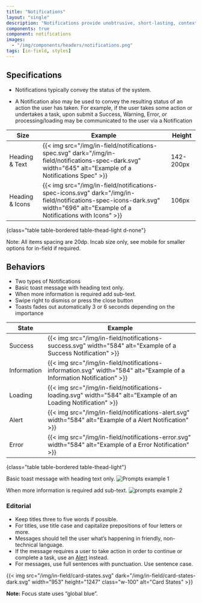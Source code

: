 ```yaml
---
title: "Notifications"
layout: "single"
description: "Notifications provide unobtrusive, short-lasting, contextual feedback to the user."
components: true
component: notifications
images:
  - "/img/components/headers/notifications.png"
tags: [in-field, styles]
---
```


## Specifications

- Notifications typically convey the status of the system.

- A Notification also may be used to convey the resulting status of an action the user has taken. For example, if the user takes some action or undertakes a task, upon submit a Success, Warning, Error, or processing/loading may be communicated to the user via a Notification

<!-- prettier-ignore-start -->
| Size | Example                                                                                           | Height | 
| ------ | ------------------------------------------------------------------------------------------------- |--------|
| Heading & Text  | {{< img src="/img/in-field/notifications-spec.svg" dark="/img/in-field/notifications-spec-dark.svg" width="645" alt="Example of a Notifications Spec" >}}   | 142-200px   | 
| Heading & Icons| {{< img src="/img/in-field/notifications-spec-icons.svg" dark="/img/in-field/notifications-spec-icons-dark.svg" width="696" alt="Example of a Notifications with Icons" >}} | 106px   | 

{class="table table-bordered table-thead-light d-none"}
<!-- prettier-ignore-end -->

Note: All items spacing are 20dp. Incab size only, see mobile for smaller options for in-field if required.

## Behaviors

- Two types of Notifications
- Basic toast message with heading text only.
- When more information is required add sub-text.
- Swipe right to dismiss or press the close button
- Toasts fades out automatically 3 or 6 seconds depending on the importance

<!-- prettier-ignore-start -->
| State     | Example                                                                                           |
| --------- | ------------------------------------------------------------------------------------------------- |
| Success   | {{< img src="/img/in-field/notifications-success.svg"  width="584" alt="Example of a Success Notification" >}}   |
| Information    | {{< img src="/img/in-field/notifications-information.svg" width="584" alt="Example of a Information Notification" >}}     |
| Loading    | {{< img src="/img/in-field/notifications-loading.svg"  width="584" alt="Example of an Loading Notification" >}}    |
| Alert     | {{< img src="/img/in-field/notifications-alert.svg" width="584" alt="Example of a Alert Notification" >}}       |
| Error      | {{< img src="/img/in-field/notifications-error.svg" width="584" alt="Example of a Error Notification" >}}         |
{class="table table-bordered table-thead-light"}
<!-- prettier-ignore-end -->

Basic toast message with heading text only.
![Prompts example 1](/img/in-field/notifications-example-1.svg)

When more information is required add sub-text.
![prompts example 2](/img/in-field/notifications-example-2.svg)

### Editorial

- Keep titles three to five words if possible.
- For titles, use title case and capitalize prepositions of four letters or more.
- Messages should tell the user what’s happening in friendly, non-technical language.
- If the message requires a user to take action in order to continue or complete a task, use an [Alert](/components/in-field/alerts/) instead.
- For messages, use full sentences with punctuation. Use sentence case.

{{< img src="/img/in-field/card-states.svg" dark="/img/in-field/card-states-dark.svg" width="953" height="1247" class="w-100" alt="Card States" >}}

**Note:** Focus state uses “global blue”.
